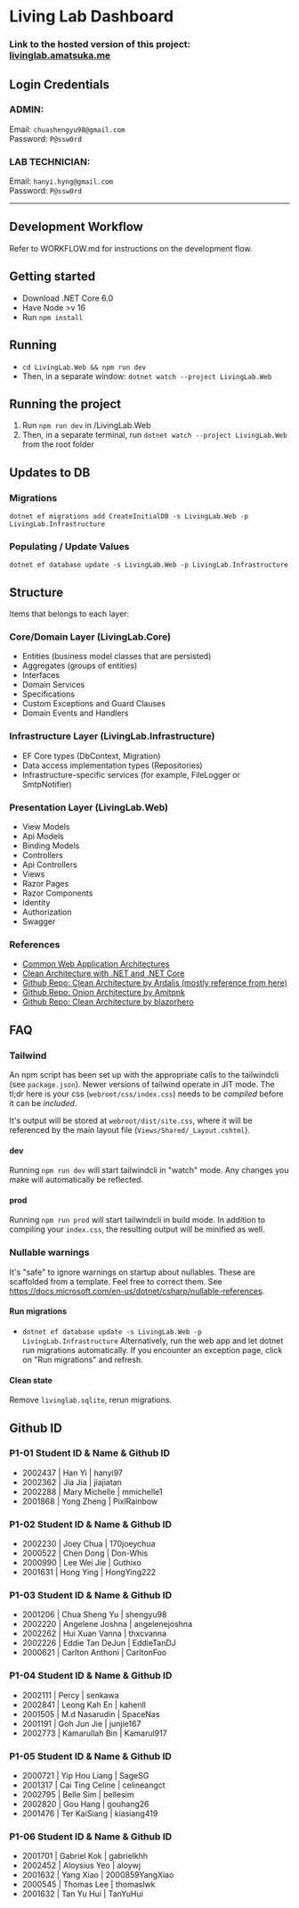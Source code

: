# Living Lab Dashboard

### Link to the hosted version of this project: [livinglab.amatsuka.me](http://livinglab.amatsuka.me)

## Login Credentials
### ADMIN:
Email: `chuashengyu98@gmail.com`  
Password: `P@ssw0rd`

### LAB TECHNICIAN:
Email: `hanyi.hyng@gmail.com`  
Password: `P@ssw0rd`

---

## Development Workflow
Refer to WORKFLOW.md for instructions on the development flow.


## Getting started
- Download .NET Core 6.0
- Have Node >v 16
- Run `npm install` 

## Running
- `cd LivingLab.Web && npm run dev`
- Then, in a separate window: `dotnet watch --project LivingLab.Web`

## Running the project
1. Run `npm run dev` in /LivingLab.Web
2. Then, in a separate terminal, run `dotnet watch --project LivingLab.Web` from the root folder 


## Updates to DB 
### Migrations
```
dotnet ef migrations add CreateInitialDB -s LivingLab.Web -p LivingLab.Infrastructure
```

### Populating / Update Values
```
dotnet ef database update -s LivingLab.Web -p LivingLab.Infrastructure
```

## Structure
Items that belongs to each layer:
### Core/Domain Layer (LivingLab.Core)
- Entities (business model classes that are persisted)
- Aggregates (groups of entities)
- Interfaces
- Domain Services
- Specifications
- Custom Exceptions and Guard Clauses
- Domain Events and Handlers

### Infrastructure Layer (LivingLab.Infrastructure)
- EF Core types (DbContext, Migration)
- Data access implementation types (Repositories)
- Infrastructure-specific services (for example, FileLogger or SmtpNotifier)

### Presentation Layer (LivingLab.Web)
- View Models
- Api Models
- Binding Models
- Controllers
- Api Controllers
- Views
- Razor Pages
- Razor Components
- Identity
- Authorization
- Swagger 

### References
- [Common Web Application Architectures](https://docs.microsoft.com/en-us/dotnet/architecture/modern-web-apps-azure/common-web-application-architectures)
- [Clean Architecture with .NET and .NET Core](https://medium.com/dotnet-hub/clean-architecture-with-dotnet-and-dotnet-core-aspnetcore-overview-introduction-getting-started-ec922e53bb97#:~:text=With%20Clean%20Architecture%2C%20the%20Domain,different%20kinds%20of%20business%20logic.)
- [Github Repo: Clean Architecture by Ardalis (mostly reference from here)](https://github.com/ardalis/CleanArchitecture)
- [Github Repo: Onion Architecture by Amitpnk](https://github.com/Amitpnk/Onion-architecture-ASP.NET-Core)
- [Github Repo: Clean Architecture by blazorhero](https://github.com/blazorhero/CleanArchitecture)

## FAQ
### Tailwind
An npm script has been set up with the appropriate calls to the tailwindcli (see `package.json`). Newer versions of tailwind operate in JIT mode. The tl;dr here is your css (`webroot/css/index.css`) needs to be *compiled* before it can be *included*. 

It's output will be stored at `webroot/dist/site.css`, where it will be referenced by the main layout file (`Views/Shared/_Layout.cshtml`).

#### dev
Running `npm run dev` will start tailwindcli in "watch" mode. Any changes you make will automatically be reflected.

#### prod
Running `npm run prod` will start tailwindcli in build mode. In addition to compiling your `index.css`, the resulting output will be minified as well.

### Nullable warnings
It's "safe" to ignore warnings on startup about nullables. These are scaffolded from a template. Feel free to correct them. See https://docs.microsoft.com/en-us/dotnet/csharp/nullable-references.


#### Run migrations
- `dotnet ef database update -s LivingLab.Web -p LivingLab.Infrastructure`
Alternatively, run the web app and let dotnet run migrations automatically. If you encounter an exception page, click on "Run migrations" and refresh.

#### Clean state
Remove `livinglab.sqlite`, rerun migrations.

## Github ID
### P1-01 Student ID & Name & Github ID
- 2002437 | Han Yi           | hanyi97
- 2002362 | Jia Jia          | jiajiatan
- 2002288 | Mary Michelle    | mmichelle1
- 2001868 | Yong Zheng       | PixlRainbow
### P1-02 Student ID & Name & Github ID
- 2002230 | Joey Chua        | 170joeychua
- 2000522 | Chen Dong        | Don-Whis
- 2000990 | Lee Wei Jie      | Guthixo
- 2001631 | Hong Ying        | HongYing222
### P1-03 Student ID & Name & Github ID
- 2001206 | Chua Sheng Yu    | shengyu98
- 2002220 | Angelene Joshna  | angelenejoshna
- 2002262 | Hui Xuan Vanna   | thxcvanna
- 2002226 | Eddie Tan DeJun  | EddieTanDJ
- 2000621 | Carlton Anthoni  | CarltonFoo
### P1-04 Student ID & Name & Github ID
- 2002111 | Percy            | senkawa
- 2002841 | Leong Kah En     | kahenll
- 2001505 | M.d Nasarudin    | SpaceNas
- 2001191 | Goh Jun Jie      | junjie167
- 2002773 | Kamarullah Bin   | Kamarul917
### P1-05 Student ID & Name & Github ID
- 2000721 | Yip Hou Liang    | SageSG
- 2001317 | Cai Ting Celine  | celineangct
- 2002795 | Belle Sim        | bellesim
- 2002820 | Gou Hang         | gouhang26
- 2001476 | Ter KaiSiang     | kiasiang419
### P1-06 Student ID & Name & Github ID
- 2001701 | Gabriel Kok      | gabrielkhh
- 2002452 | Aloysius Yeo     | aloywj
- 2001632 | Yang Xiao        | 2000859YangXiao
- 2000545 | Thomas Lee       | thomaslwk
- 2001632 | Tan Yu Hui       | TanYuHui
